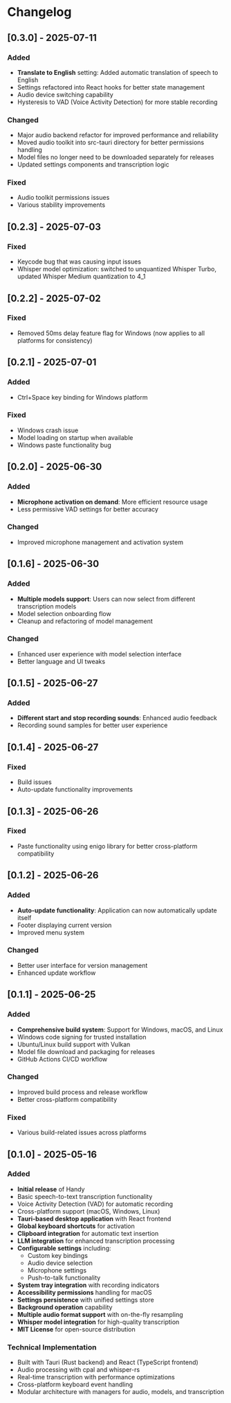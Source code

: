 # Changelog

## [0.3.0] - 2025-07-11

### Added
- **Translate to English** setting: Added automatic translation of speech to English
- Settings refactored into React hooks for better state management
- Audio device switching capability
- Hysteresis to VAD (Voice Activity Detection) for more stable recording

### Changed
- Major audio backend refactor for improved performance and reliability
- Moved audio toolkit into src-tauri directory for better permissions handling
- Model files no longer need to be downloaded separately for releases
- Updated settings components and transcription logic

### Fixed
- Audio toolkit permissions issues
- Various stability improvements

## [0.2.3] - 2025-07-03

### Fixed
- Keycode bug that was causing input issues
- Whisper model optimization: switched to unquantized Whisper Turbo, updated Whisper Medium quantization to 4_1

## [0.2.2] - 2025-07-02

### Fixed
- Removed 50ms delay feature flag for Windows (now applies to all platforms for consistency)

## [0.2.1] - 2025-07-01

### Added
- Ctrl+Space key binding for Windows platform

### Fixed
- Windows crash issue
- Model loading on startup when available
- Windows paste functionality bug

## [0.2.0] - 2025-06-30

### Added
- **Microphone activation on demand**: More efficient resource usage
- Less permissive VAD settings for better accuracy

### Changed
- Improved microphone management and activation system

## [0.1.6] - 2025-06-30

### Added
- **Multiple models support**: Users can now select from different transcription models
- Model selection onboarding flow
- Cleanup and refactoring of model management

### Changed
- Enhanced user experience with model selection interface
- Better language and UI tweaks

## [0.1.5] - 2025-06-27

### Added
- **Different start and stop recording sounds**: Enhanced audio feedback
- Recording sound samples for better user experience

## [0.1.4] - 2025-06-27

### Fixed
- Build issues
- Auto-update functionality improvements

## [0.1.3] - 2025-06-26

### Fixed
- Paste functionality using enigo library for better cross-platform compatibility

## [0.1.2] - 2025-06-26

### Added
- **Auto-update functionality**: Application can now automatically update itself
- Footer displaying current version
- Improved menu system

### Changed
- Better user interface for version management
- Enhanced update workflow

## [0.1.1] - 2025-06-25

### Added
- **Comprehensive build system**: Support for Windows, macOS, and Linux
- Windows code signing for trusted installation
- Ubuntu/Linux build support with Vulkan
- Model file download and packaging for releases
- GitHub Actions CI/CD workflow

### Changed
- Improved build process and release workflow
- Better cross-platform compatibility

### Fixed
- Various build-related issues across platforms

## [0.1.0] - 2025-05-16

### Added
- **Initial release** of Handy
- Basic speech-to-text transcription functionality
- Voice Activity Detection (VAD) for automatic recording
- Cross-platform support (macOS, Windows, Linux)
- **Tauri-based desktop application** with React frontend
- **Global keyboard shortcuts** for activation
- **Clipboard integration** for automatic text insertion
- **LLM integration** for enhanced transcription processing
- **Configurable settings** including:
  - Custom key bindings
  - Audio device selection
  - Microphone settings
  - Push-to-talk functionality
- **System tray integration** with recording indicators
- **Accessibility permissions** handling for macOS
- **Settings persistence** with unified settings store
- **Background operation** capability
- **Multiple audio format support** with on-the-fly resampling
- **Whisper model integration** for high-quality transcription
- **MIT License** for open-source distribution

### Technical Implementation
- Built with Tauri (Rust backend) and React (TypeScript frontend)
- Audio processing with cpal and whisper-rs
- Real-time transcription with performance optimizations
- Cross-platform keyboard event handling
- Modular architecture with managers for audio, models, and transcription
